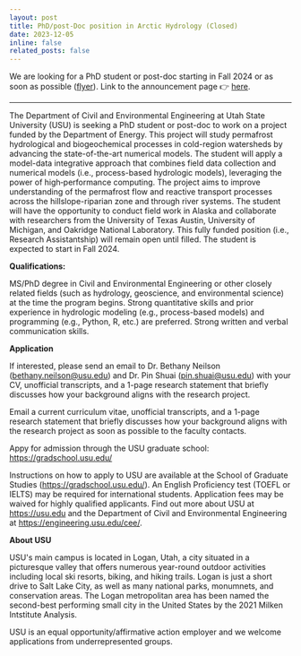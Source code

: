 ```yaml
---
layout: post
title: PhD/post-Doc position in Arctic Hydrology (Closed)
date: 2023-12-05 
inline: false
related_posts: false
---
```


We are looking for a PhD student or post-doc starting in Fall 2024 or as soon as possible ([flyer](/assets/pdf/arctic-flyer-fall2024.pdf)). Link to the announcement page :point_right: [here](https://uwrl.usu.edu/about/opportunities). 

---

The Department of Civil and Environmental Engineering at Utah State University (USU) is seeking a PhD student or post-doc to work on a project funded by the Department of Energy. This project will study permafrost hydrological and biogeochemical processes in cold-region watersheds by advancing the state-of-the-art numerical models. The student will apply a model-data integrative approach that combines field data collection and numerical models (i.e., process-based hydrologic models), leveraging the power of high‑performance computing. The project aims to improve understanding of the permafrost flow and reactive transport processes across the hillslope-riparian zone and through river systems. The student will have the opportunity to conduct field work in Alaska and collaborate with researchers from the University of Texas Austin, University of Michigan, and Oakridge National Laboratory. This fully funded position (i.e., Research Assistantship) will remain open until filled. The student is expected to start in Fall 2024.

**Qualifications:**

MS/PhD degree in Civil and Environmental Engineering or other closely related fields (such as hydrology, geoscience, and environmental science) at the time the program begins.
Strong quantitative skills and prior experience in hydrologic modeling (e.g., process-based models) and programming (e.g., Python, R, etc.) are preferred.
Strong written and verbal communication skills.

**Application**

If interested, please send an email to Dr. Bethany Neilson (bethany.neilson@usu.edu) and Dr. Pin Shuai (pin.shuai@usu.edu) with your CV, unofficial transcripts, and a 1-page research statement that briefly discusses how your background aligns with the research project. 

Email a current curriculum vitae, unofficial transcripts, and a 1-page research statement that briefly discusses how your background aligns with the research project as soon as possible to the faculty contacts.

Appy for admission through the USU graduate school: https://gradschool.usu.edu/ 

Instructions on how to apply to USU are available at the School of Graduate Studies (https://gradschool.usu.edu/). An English Proficiency test (TOEFL or IELTS) may be required for international students. Application fees may be waived for highly qualified applicants. Find out more about USU at https://usu.edu and the Department of Civil and Environmental Engineering at https://engineering.usu.edu/cee/.

**About USU**

USU's main campus is located in Logan, Utah, a city situated in a picturesque valley that offers numerous year-round outdoor activities including local ski resorts, biking, and hiking trails. Logan is just a short drive to Salt Lake City, as well as many national parks, monumnets, and conservation areas. The Logan metropolitan area has been named the second-best performing small city in the United States by the 2021 Milken Intstitute Analysis.

USU is an equal opportunity/affirmative action employer and we welcome applications from underrepresented groups.